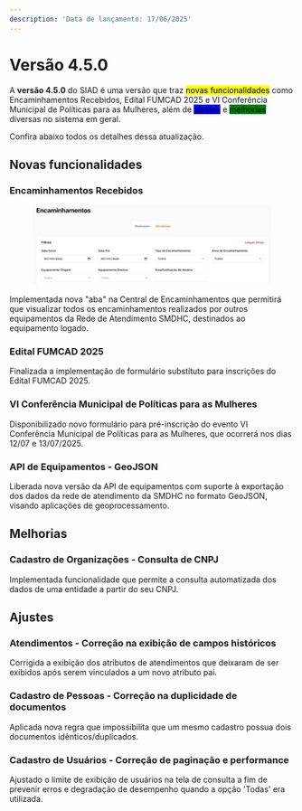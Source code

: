 ```yaml
---
description: 'Data de lançamento: 17/06/2025'
---
```


# Versão 4.5.0

A **versão 4.5.0** do SIAD é uma versão que traz <mark style="background-color:yellow;">novas funcionalidades</mark> como Encaminhamentos Recebidos, Edital FUMCAD 2025 e VI Conferência Municipal de Políticas para as Mulheres, além de <mark style="background-color:blue;">ajustes</mark> e <mark style="background-color:green;">melhorias</mark> diversas no sistema em geral.

Confira abaixo todos os detalhes dessa atualização.

## Novas funcionalidades

### Encaminhamentos Recebidos

<figure><img src="../../.gitbook/assets/image (183).png" alt=""><figcaption></figcaption></figure>

Implementada nova "aba" na Central de Encaminhamentos que permitirá que visualizar todos os encaminhamentos realizados por outros equipamentos da Rede de Atendimento SMDHC, destinados ao equipamento logado.

### Edital FUMCAD 2025

Finalizada a implementação de formulário substituto para inscrições do Edital FUMCAD 2025.

### VI Conferência Municipal de Políticas para as Mulheres

Disponibilizado novo formulário para pré-inscrição do evento VI Conferência Municipal de Políticas para as Mulheres, que ocorrerá nos dias 12/07 e 13/07/2025.

### API de Equipamentos - GeoJSON

Liberada nova versão da API de equipamentos com suporte à exportação dos dados da rede de atendimento da SMDHC no formato GeoJSON, visando aplicações de geoprocessamento.

## Melhorias

### Cadastro de Organizações - Consulta de CNPJ

Implementada funcionalidade que permite a consulta automatizada dos dados de uma entidade a partir do seu CNPJ.

## Ajustes

### Atendimentos - Correção na exibição de campos históricos

Corrigida a exibição dos atributos de atendimentos que deixaram de ser exibidos após serem vinculados a um novo atributo pai.

### Cadastro de Pessoas - Correção na duplicidade de documentos

Aplicada nova regra que impossibilita que um mesmo cadastro possua dois documentos idênticos/duplicados.

### Cadastro de Usuários - Correção de paginação e performance

Ajustado o limite de exibição de usuários na tela de consulta a fim de prevenir erros e degradação de desempenho quando a opção 'Todas' era utilizada.
